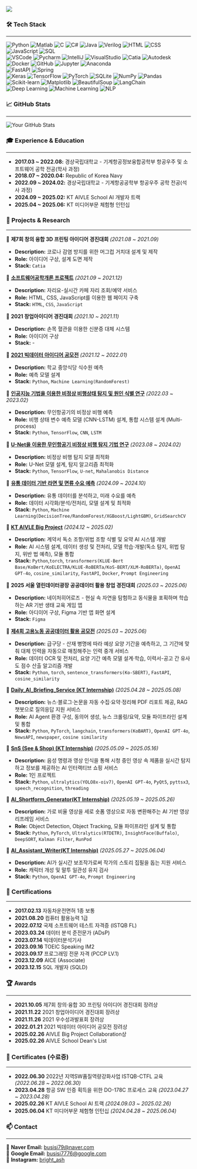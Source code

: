 <img src="https://capsule-render.vercel.app/api?type=waving&color=0:36BCF7,100:9D50BB&height=200&section=header&text=Welcome%20to%20my%20GitHub!&fontSize=40&fontColor=ffffff" />


### 🛠 Tech Stack 
---
![Python](https://img.shields.io/badge/Python-3776AB?style=flat&logo=python&logoColor=white) 
![Matlab](https://img.shields.io/badge/Matlab-0076A8?style=flat&logo=mathworks&logoColor=white) 
![C](https://img.shields.io/badge/C-00599C?style=flat&logo=c&logoColor=white) 
![C#](https://img.shields.io/badge/C%23-239120?style=flat&logo=c-sharp&logoColor=white) 
![Java](https://img.shields.io/badge/Java-007396?style=flat&logo=java&logoColor=white) 
![Verilog](https://img.shields.io/badge/Verilog-FF6600?style=flat&logo=verilog&logoColor=white) 
![HTML](https://img.shields.io/badge/HTML5-E34F26?style=flat&logo=html5&logoColor=white) 
![CSS](https://img.shields.io/badge/CSS3-1572B6?style=flat&logo=css3&logoColor=white) 
![JavaScript](https://img.shields.io/badge/JavaScript-F7DF1E?style=flat&logo=javascript&logoColor=black) 
![SQL](https://img.shields.io/badge/SQL-4479A1?style=flat&logo=mysql&logoColor=white)<br>
![VSCode](https://img.shields.io/badge/VSCode-007ACC?style=flat&logo=visual-studio-code&logoColor=white) 
![Pycharm](https://img.shields.io/badge/PyCharm-000000?style=flat&logo=pycharm&logoColor=white) 
![IntelliJ](https://img.shields.io/badge/IntelliJ-000000?style=flat&logo=intellij-idea&logoColor=white) 
![VisualStudio](https://img.shields.io/badge/Visual_Studio-5C2D91?style=flat&logo=visual-studio&logoColor=white) 
![Catia](https://img.shields.io/badge/Catia-00599C?style=flat&logo=dassault-systèmes&logoColor=white) 
![Autodesk](https://img.shields.io/badge/Autodesk-0696D7?style=flat&logo=autodesk&logoColor=white) 
![Docker](https://img.shields.io/badge/Docker-2496ED?style=flat&logo=docker&logoColor=white)
![GitHub](https://img.shields.io/badge/GitHub-181717?style=flat&logo=github&logoColor=white) 
![Jupyter](https://img.shields.io/badge/Jupyter-F37626?style=flat&logo=jupyter&logoColor=white) 
![Anaconda](https://img.shields.io/badge/Anaconda-44A833?style=flat&logo=anaconda&logoColor=white)<br>
![FastAPI](https://img.shields.io/badge/FastAPI-009688?style=flat&logo=fastapi&logoColor=white) 
![Spring](https://img.shields.io/badge/Spring-6DB33F?style=flat&logo=spring&logoColor=white)<br>
![Keras](https://img.shields.io/badge/Keras-D00000?style=flat&logo=keras&logoColor=white) 
![TensorFlow](https://img.shields.io/badge/TensorFlow-FF6F00?style=flat&logo=tensorflow&logoColor=white) 
![PyTorch](https://img.shields.io/badge/PyTorch-EE4C2C?style=flat&logo=pytorch&logoColor=white) 
![SQLite](https://img.shields.io/badge/SQLite-003B57?style=flat&logo=sqlite&logoColor=white)
![NumPy](https://img.shields.io/badge/NumPy-013243?style=flat&logo=numpy&logoColor=white) 
![Pandas](https://img.shields.io/badge/Pandas-150458?style=flat&logo=pandas&logoColor=white) 
![Scikit-learn](https://img.shields.io/badge/Scikit--learn-F7931E?style=flat&logo=scikit-learn&logoColor=white) 
![Matplotlib](https://img.shields.io/badge/Matplotlib-11557C?style=flat) 
![BeautifulSoup](https://img.shields.io/badge/BeautifulSoup-4B8BBE?style=flat) 
![LangChain](https://img.shields.io/badge/LangChain-3C3C3C?style=flat) <br>
![Deep Learning](https://img.shields.io/badge/Deep_Learning-00599C?style=flat) 
![Machine Learning](https://img.shields.io/badge/Machine_Learning-5A5A5A?style=flat)
![NLP](https://img.shields.io/badge/Natural_Language_Processing-3C873A?style=flat)


### 📈 GitHub Stats
--- 
![Your GitHub Stats](https://github-readme-stats.vercel.app/api?username=BrightAsh&show_icons=true&theme=auto) <br>

### 🎓 Experience & Education
---
- **2017.03 ~ 2022.08:** 경상국립대학교 - 기계항공정보융합공학부 항공우주 및 소프트웨어 공학 전공(학사 과정)
- **2018.07 ~ 2020.04:** Republic of Korea Navy  
- **2022.09 ~ 2024.02:** 경상국립대학교 - 기계항공공학부 항공우주 공학 전공(석사 과정)
- **2024.09 ~ 2025.02:** KT AIVLE School AI 개발자 트랙
- **2025.04 ~ 2025.06:** KT 미디어부문 체험형 인턴십

### 📂 Projects & Research
---
🔹 **제7회 창의 융합 3D 프린팅 아이디어 경진대회** *(2021.08 ~ 2021.09)*  
   - **Description:** 코로나 감염 방지를 위한 머그컵 거치대 설계 및 제작  
   - **Role:** 아이디어 구상, 설계 도면 제작  
   - **Stack:** `Catia`  

🔹 **[소프트웨어공학개론 프로젝트](https://github.com/BrightAsh/Ja_riyo)** *(2021.09 ~ 2021.12)*  
   - **Description:** 자리요-실시간 카페 자리 조회/예약 서비스  
   - **Role:** HTML, CSS, JavaScript를 이용한 웹 페이지 구축  
   - **Stack:** `HTML`, `CSS`, `JavaScript`

🔹 **2021 창업아이디어 경진대회** *(2021.10 ~ 2021.11)*  
   - **Description:** 손목 혈관을 이용한 신분증 대체 시스템  
   - **Role:** 아이디어 구상  
   - **Stack:** - 

🔹 **[2021 빅데이터 아이디어 공모전](https://github.com/BrightAsh/University-Cafeteria-Meal-Prediction)** *(2021.12 ~ 2022.01)*  
   - **Description:** 학교 중앙식당 식수원 예측  
   - **Role:** 예측 모델 설계  
   - **Stack:** `Python`, `Machine Learning(RandomForest)` 

🔹 **[인공지능 기법을 이용한 비정상 비행상태 탐지 및 원인 식별 연구](https://github.com/BrightAsh/AI-Flight-Anomaly)** *(2022.03 ~ 2023.02)*  
   - **Description:** 무인항공기의 비정상 비행 예측  
   - **Role:** 비행 상태 변수 예측 모델 (CNN-LSTM) 설계, 통합 시스템 설계 (Multi-process)  
   - **Stack:** `Python`, `TensorFlow`, `CNN`, `LSTM`

🔹 **[U-Net을 이용한 무인항공기 비정상 비행 탐지 기법 연구](https://github.com/BrightAsh/U-Net-Flight-Detection)** *(2023.08 ~ 2024.02)*  
   - **Description:** 비정상 비행 탐지 모델 최적화  
   - **Role:** U-Net 모델 설계, 탐지 알고리즘 최적화  
   - **Stack:** `Python`, `TensorFlow`, `U-net`, `Mahalanobis Distance`


🔹 **[유통 데이터 기반 라면 및 면류 수요 예측](https://github.com/BrightAsh/Demand-Forecast)** *(2024.09 ~ 2024.10)*
   - **Description:** 유통 데이터를 분석하고, 미래 수요를 예측
   - **Role:** 데이터 시각화/분석/전처리, 모델 설계 및 최적화
   - **Stack:** `Python`, `Machine Learning(DecisionTree/RandomForest/XGBoost/LightGBM)`, `GridSearchCV`

🔹 **[KT AIVLE Big Project](https://github.com/KT-AIVLE-BigProject-Group27)** *(2024.12 ~ 2025.02)*  
   - **Description:** 계약서 독소 조항/위법 조항 식별 및 요약 AI 시스템 개발  
   - **Role:** AI 시스템 설계, 데이터 생성 및 전처리, 모델 학습·개발(독소 탐지, 위법 탐지, 위반 법 예측), 모듈 통합
   - **Stack:** `Python`,`torch`, `transformers(KLUE-Bert Base/KoBert/KoELECTRA/KLUE-RoBERTa/KoS-BERT/XLM-RoBERTa)`, `OpenAI GPT-4o`, `cosine_similarity`, `FastAPI`, `Docker`, `Prompt Engineering`

🔹 **2025 서울 열린데이터광장 공공데이터 활용 창업 경진대회** *(2025.03 ~ 2025.06)*  
   - **Description:** 네이처히어로즈 - 현실 속 자연을 탐험하고 동식물을 포획하며 학습하는 AR 기반 생태 교육 게임 앱
   - **Role:** 아디이어 구상, Figma 기반 앱 화면 설계
   - **Stack:** `Figma`

🔹 **[제4회 고용노동 공공데이터 활용 공모전](https://github.com/workerManagers/Data-AI)** *(2025.03 ~ 2025.06)*  
   - **Description:** 급구당 - 산재 병명에 따라 예상 요양 기간을 예측하고, 그 기간에 맞춰 대체 인력을 자동으로 매칭해주는 인력 중개 서비스
  - **Role:** 데이터 OCR 및 전처리, 요양 기간 예측 모델 설계·학습, 이력서-공고 간 유사도 점수 산출 알고리즘 개발
   - **Stack:** `Python`, `torch`, `sentence_transformers(Ko-SBERT)`, `FastAPI`, `cosine_similarity`

🔹 **[Daily_AI_Briefing_Service (KT Internship)](https://github.com/BrightAsh/Daily_AI_Briefing_Service)** *(2025.04.28 ~ 2025.05.08)*  
   - **Description:** 뉴스·블로그·논문을 자동 수집·요약·정리해 PDF 리포트 제공, RAG 챗봇으로 질의응답 지원 서비스
   - **Role:** AI Agent 환경 구성, 동의어 생성, 뉴스 크롤링/요약, 모듈 파이프라인 설계 및 통합
   - **Stack:** `Python`, `PyTorch`, `langchain`, `transformers(KoBART)`, `OpenAI GPT-4o`, `NewsAPI`, `newspaper`, `cosine similarity`

🔹 **[SnS (See & Shop) (KT Internship)](https://github.com/BrightAsh/SnS)** *(2025.05.09 ~ 2025.05.16)*  
   - **Description:** 음성 명령과 영상 인식을 통해 시청 중인 영상 속 제품을 실시간 탐지하고 정보를 제공하는 AI 인터랙티브 쇼핑 서비스
   - **Role:** 1인 프로젝트
   - **Stack:** `Python`, `ultralytics(YOLO8x-oiv7)`, `OpenAI GPT-4o`,  `PyQt5`, `pyttsx3`, `speech_recognition`, `threading`

🔹 **[AI_Shortform_Generator(KT Internship)](https://github.com/BrightAsh/AI_Shortform_Generator)** *(2025.05.19 ~ 2025.05.26)*  
   - **Description:** 가로 비율 영상을 세로 숏폼 영상으로 자동 변환해주는 AI 기반 영상 리프레임 서비스
   - **Role:** Object Detection, Object Tracking, 모듈 파이프라인 설계 및 통합
   - **Stack:** `Python`, `PyTorch`, `Ultralytics(RTDETR)`, `InsightFace(Buffalo)`, `DeepSORT`, `Kalman Filter`, `RunPod`


🔹 **[AI_Assistant_Writer(KT Internship)](https://github.com/BrightAsh/AI_Assistant_Writer)** *(2025.05.27 ~ 2025.06.04)*  
   - **Description:** AI가 실시간 보조작가로써 작가의 스토리 집필을 돕는 지원 서비스
   - **Role:** 캐릭터 개성 및 말투 일관성 유지 검사
   - **Stack:** `Python`, `OpenAI GPT-4o`, `Prompt Engineering`



### 📄 Certifications
--- 
- **2017.02.13** 자동차운전면허 1종 보통  
- **2021.08.20** 컴퓨터 활용능력 1급  
- **2022.07.12** 국제 소프트웨어 테스트 자격증 (ISTQB FL)  
- **2023.03.24** 데이터 분석 준전문가 (ADsP)  
- **2023.07.14** 빅데이터분석기사  
- **2023.09.16** TOEIC Speaking IM2  
- **2023.09.17** 프로그래밍 전문 자격 (PCCP LV.1)  
- **2023.12.09** AICE (Associate)  
- **2023.12.15** SQL 개발자 (SQLD)  


### 🏆 Awards
---
- **2021.10.05** 제7회 창의·융합 3D 프린팅 아이디어 경진대회 장려상  
- **2021.11.22** 2021 창업아이디어 경진대회 장려상  
- **2021.11.26** 2021 우수성과발표회 장려상  
- **2022.01.21** 2021 빅데이터 아이디어 공모전 장려상  
- **2025.02.26** AIVLE Big Project Collaboration상  
- **2025.02.26** AIVLE School Dean's List  


### 📜 Certificates (수료증)
---
- **2022.06.30** 2022년 지역SW품질역량강화사업 ISTQB-CTFL 교육 *(2022.06.28 ~ 2022.06.30)*  
- **2023.04.28** 항공 SW 인증 획득을 위한 DO-178C 프로세스 교육 *(2023.04.27 ~ 2023.04.28)*  
- **2025.02.26** KT AIVLE School AI 트랙 *(2024.09.03 ~ 2025.02.26)*  
- **2025.06.04** KT 미디어부문 체험형 인턴십 *(2024.04.28 ~ 2025.06.04)*  

### 📫 Contact
---
📧 **Naver Email:** [busisi79@naver.com](mailto:busisi79@naver.com)  
📧 **Google Email:** [busisi7776@google.com](mailto:busisi7776@google.com)  
📸 **Instagram:** [bright_ash](https://instagram.com/bright_ash) 
